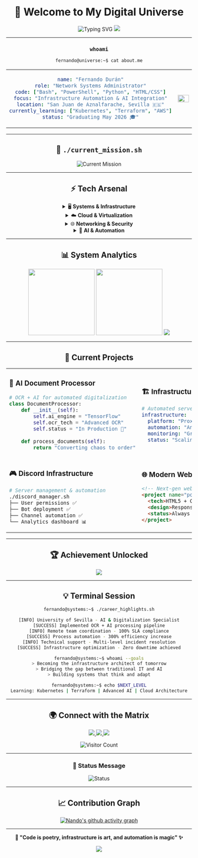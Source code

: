 <div align="center">

# 🌟 Welcome to My Digital Universe

<img src="https://readme-typing-svg.demolab.com?font=Fira+Code&size=30&duration=3000&pause=1000&color=00D9FF&center=true&vCenter=true&multiline=true&width=800&height=100&lines=Fernando+Dur%C3%A1n;Systems+Administrator+%7C+DevOps+Enthusiast;Turning+Infrastructure+into+Art" alt="Typing SVG" />

<img src="https://capsule-render.vercel.app/api?type=waving&color=gradient&customColorList=6,11,20&height=150&section=header&text=&fontSize=0&animation=twinkling"/>

</div>

---

<div align="center">

### `whoami`

```bash
fernando@universe:~$ cat about.me
```

</div>

<table align="center">
<tr>
<td align="center" width="50%">

```yaml
name: "Fernando Durán"
role: "Network Systems Administrator"
code: ["Bash", "PowerShell", "Python", "HTML/CSS"]
focus: "Infrastructure Automation & AI Integration"
location: "San Juan de Aznalfarache, Sevilla 🇪🇸"
currently_learning: ["Kubernetes", "Terraform", "AWS"]
status: "Graduating May 2026 🎓"
```

</td>
<td align="center" width="50%">

<img src="https://github-readme-stats.vercel.app/api?username=Nando-Asir&show_icons=true&theme=tokyonight&hide_border=true&bg_color=0D1117&title_color=00D9FF&icon_color=00D9FF&text_color=ffffff&count_private=true" width="100%"/>

</td>
</tr>
</table>

---

<div align="center">

## 🚀 `./current_mission.sh`

<img src="https://readme-typing-svg.demolab.com?font=Fira+Code&size=18&duration=2000&pause=500&color=58A6FF&center=true&vCenter=true&width=600&lines=Digitizing+the+future+at+University+of+Sevilla;Implementing+AI+%2B+OCR+technologies;Building+automated+infrastructure+solutions;Exploring+the+boundaries+of+tech" alt="Current Mission" />

</div>

---

<div align="center">

## ⚡ Tech Arsenal

<details>
<summary>🖥️ <b>Systems & Infrastructure</b></summary>
<br>

<div align="center">

![Linux](https://img.shields.io/badge/Linux-FCC624?style=for-the-badge&logo=linux&logoColor=black)
![Ubuntu](https://img.shields.io/badge/Ubuntu-E95420?style=for-the-badge&logo=ubuntu&logoColor=white)
![Debian](https://img.shields.io/badge/Debian-D70A53?style=for-the-badge&logo=debian&logoColor=white)
![Windows Server](https://img.shields.io/badge/Windows%20Server-0078D6?style=for-the-badge&logo=windows&logoColor=white)
![Active Directory](https://img.shields.io/badge/Active%20Directory-0078D4?style=for-the-badge&logo=microsoft&logoColor=white)

</div>
</details>

<details>
<summary>☁️ <b>Cloud & Virtualization</b></summary>
<br>

<div align="center">

![VMware](https://img.shields.io/badge/VMware-607078?style=for-the-badge&logo=vmware&logoColor=white)
![Proxmox](https://img.shields.io/badge/Proxmox-E57000?style=for-the-badge&logo=proxmox&logoColor=white)
![Docker](https://img.shields.io/badge/Docker-2496ED?style=for-the-badge&logo=docker&logoColor=white)
![Kubernetes](https://img.shields.io/badge/Kubernetes-326CE5?style=for-the-badge&logo=kubernetes&logoColor=white)
![AWS](https://img.shields.io/badge/AWS-FF9900?style=for-the-badge&logo=amazon-aws&logoColor=white)

</div>
</details>

<details>
<summary>🌐 <b>Networking & Security</b></summary>
<br>

<div align="center">

![Cisco](https://img.shields.io/badge/Cisco-1BA0D7?style=for-the-badge&logo=cisco&logoColor=white)
![TCP/IP](https://img.shields.io/badge/TCP%2FIP-326CE5?style=for-the-badge&logo=google-cloud&logoColor=white)
![VPN](https://img.shields.io/badge/VPN-4CAF50?style=for-the-badge&logo=openvpn&logoColor=white)
![pfSense](https://img.shields.io/badge/pfSense-212121?style=for-the-badge&logo=pfsense&logoColor=white)

</div>
</details>

<details>
<summary>🤖 <b>AI & Automation</b></summary>
<br>

<div align="center">

![Python](https://img.shields.io/badge/Python-3776AB?style=for-the-badge&logo=python&logoColor=white)
![TensorFlow](https://img.shields.io/badge/TensorFlow-FF6F00?style=for-the-badge&logo=tensorflow&logoColor=white)
![OpenCV](https://img.shields.io/badge/OpenCV-27338e?style=for-the-badge&logo=OpenCV&logoColor=white)
![Ansible](https://img.shields.io/badge/Ansible-EE0000?style=for-the-badge&logo=ansible&logoColor=white)

</div>
</details>

</div>

---

<div align="center">

## 📊 System Analytics

<img height="180em" src="https://github-readme-stats.vercel.app/api?username=Nando-Asir&show_icons=true&theme=tokyonight&hide_border=true&bg_color=0D1117&title_color=00D9FF&icon_color=00D9FF&text_color=ffffff&count_private=true"/>
<img height="180em" src="https://github-readme-stats.vercel.app/api/top-langs/?username=Nando-Asir&layout=compact&theme=tokyonight&hide_border=true&bg_color=0D1117&title_color=00D9FF&text_color=ffffff"/>

<img src="https://github-readme-streak-stats.herokuapp.com/?user=Nando-Asir&theme=tokyonight&hide_border=true&background=0D1117&stroke=00D9FF&ring=00D9FF&fire=FF6B6B&currStreakLabel=00D9FF"/>

</div>

---

<div align="center">

## 🎯 Current Projects

</div>

<table>
<tr>
<td width="50%">

### 🤖 AI Document Processor
```python
# OCR + AI for automated digitalization
class DocumentProcessor:
    def __init__(self):
        self.ai_engine = "TensorFlow"
        self.ocr_tech = "Advanced OCR"
        self.status = "In Production 🚀"
    
    def process_documents(self):
        return "Converting chaos to order"
```

</td>
<td width="50%">

### 🏗️ Infrastructure as Code
```yaml
# Automated server deployment
infrastructure:
  platform: "Proxmox + VMware"
  automation: "Ansible playbooks"
  monitoring: "Grafana + Prometheus"
  status: "Scaling up 📈"
```

</td>
</tr>
<tr>
<td width="50%">

### 🎮 Discord Infrastructure
```bash
# Server management & automation
./discord_manager.sh
├── User permissions ✅
├── Bot deployment ✅  
├── Channel automation ✅
└── Analytics dashboard 📊
```

</td>
<td width="50%">

### 🌐 Modern Web Apps
```html
<!-- Next-gen web development -->
<project name="portfolio">
  <tech>HTML5 + CSS3 + JS</tech>
  <design>Responsive + Modern</design>
  <status>Always evolving 🔄</status>
</project>
```

</td>
</tr>
</table>

---

<div align="center">

## 🏆 Achievement Unlocked

<img src="https://github-profile-trophy.vercel.app/?username=Nando-Asir&theme=tokyonight&no-frame=true&no-bg=true&margin-w=4&row=1"/>

</div>

---

<div align="center">

## 💡 Terminal Session

```bash
fernando@systems:~$ ./career_highlights.sh

[INFO] University of Sevilla - AI & Digitalization Specialist
[SUCCESS] Implemented OCR + AI processing pipeline
[INFO] Remote team coordination - 100% SLA compliance
[SUCCESS] Process automation - 300% efficiency increase
[INFO] Technical support - Multi-level incident resolution
[SUCCESS] Infrastructure optimization - Zero downtime achieved

fernando@systems:~$ whoami --goals
> Becoming the infrastructure architect of tomorrow
> Bridging the gap between traditional IT and AI
> Building systems that think and adapt

fernando@systems:~$ echo $NEXT_LEVEL
Learning: Kubernetes | Terraform | Advanced AI | Cloud Architecture
```

</div>

---

<div align="center">

## 🌍 Connect with the Matrix

<a href="https://linkedin.com/in/fernando-duran">
  <img src="https://img.shields.io/badge/LinkedIn-0077B5?style=for-the-badge&logo=linkedin&logoColor=white&animation=pulse"/>
</a>
<a href="mailto:nando.dev.duran@gmail.com">
  <img src="https://img.shields.io/badge/Gmail-D14836?style=for-the-badge&logo=gmail&logoColor=white"/>
</a>
<a href="https://github.com/Nando-Asir">
  <img src="https://img.shields.io/badge/GitHub-100000?style=for-the-badge&logo=github&logoColor=white"/>
</a>

![Visitor Count](https://profile-counter.glitch.me/Nando-Asir/count.svg)

</div>

---

<div align="center">

### 💬 Status Message

<img src="https://readme-typing-svg.demolab.com?font=Fira+Code&size=16&duration=4000&pause=1000&color=58A6FF&center=true&vCenter=true&width=600&lines=Currently+architecting+tomorrow's+infrastructure;Always+learning%2C+always+building;Let's+connect+and+create+something+amazing!" alt="Status" />

</div>

---

<div align="center">

## 📈 Contribution Graph

[![Nando's github activity graph](https://github-readme-activity-graph.vercel.app/graph?username=Nando-Asir&theme=tokyo-night&hide_border=true&bg_color=0D1117&color=00D9FF&line=58A6FF&point=FF6B6B)](https://github.com/ashutosh00710/github-readme-activity-graph)

</div>

---

<div align="center">

**🚀 "Code is poetry, infrastructure is art, and automation is magic" ✨**

<img src="https://capsule-render.vercel.app/api?type=waving&color=gradient&customColorList=6,11,20&height=120&section=footer&animation=twinkling"/>

</div>
